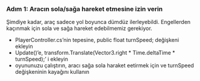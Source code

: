 ### Adım 1: Aracın sola/sağa hareket etmesine izin verin

Şimdiye kadar, araç sadece yol boyunca dümdüz ilerleyebildi. Engellerden kaçınmak için sola ve sağa hareket edebilmemiz gerekiyor.

- PlayerController.cs’nin tepesine, public float turnSpeed; değişkeni ekleyin
- Update()’e,  transform.Translate(Vector3.right * Time.deltaTime * turnSpeed);’ i ekleyin
- oyununuzu çalıştırın, aracı sağa sola haraket eetirmek için ve turnSpeed değişkeninin kayağını kullanın
